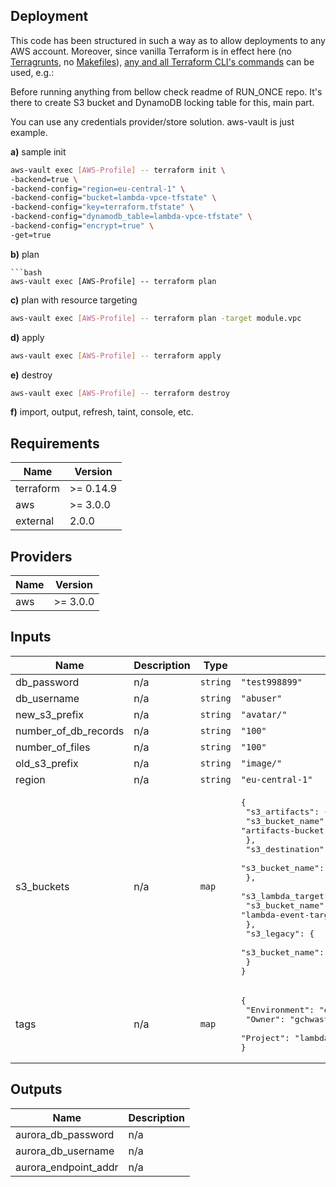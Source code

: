 ## Deployment
This code has been structured in such a way as to allow deployments to any AWS account.
Moreover, since vanilla Terraform is in effect here (no [Terragrunts](https://terragrunt.gruntwork.io/), no [Makefiles](https://git.nonprod.williamhill.plc/gaming/cloud/tools/gaming-makefile)),
[any and all Terraform CLI's commands](https://www.terraform.io/docs/commands/index.html) can be used, e.g.:  

Before running anything from bellow check readme of RUN_ONCE repo. It's there to create S3 bucket and DynamoDB locking table for this, main part.

You can use any credentials provider/store solution. aws-vault is just example.  

**a)** sample init
```bash
aws-vault exec [AWS-Profile] -- terraform init \
-backend=true \
-backend-config="region=eu-central-1" \
-backend-config="bucket=lambda-vpce-tfstate" \
-backend-config="key=terraform.tfstate" \
-backend-config="dynamodb_table=lambda-vpce-tfstate" \
-backend-config="encrypt=true" \
-get=true
```

**b)** plan
```
```bash
aws-vault exec [AWS-Profile] -- terraform plan
```
**c)** plan with resource targeting
```bash
aws-vault exec [AWS-Profile] -- terraform plan -target module.vpc
```
**d)** apply
```bash
aws-vault exec [AWS-Profile] -- terraform apply
```
**e)** destroy
```bash
aws-vault exec [AWS-Profile] -- terraform destroy
```
**f)** import, output, refresh, taint, console, etc.

<!-- BEGINNING OF PRE-COMMIT-TERRAFORM DOCS HOOK -->
## Requirements

| Name | Version |
|------|---------|
| terraform | >= 0.14.9 |
| aws | >= 3.0.0 |
| external | 2.0.0 |

## Providers

| Name | Version |
|------|---------|
| aws | >= 3.0.0 |

## Inputs

| Name | Description | Type | Default | Required |
|------|-------------|------|---------|:--------:|
| db\_password | n/a | `string` | `"test998899"` | no |
| db\_username | n/a | `string` | `"abuser"` | no |
| new\_s3\_prefix | n/a | `string` | `"avatar/"` | no |
| number\_of\_db\_records | n/a | `string` | `"100"` | no |
| number\_of\_files | n/a | `string` | `"100"` | no |
| old\_s3\_prefix | n/a | `string` | `"image/"` | no |
| region | n/a | `string` | `"eu-central-1"` | no |
| s3\_buckets | n/a | `map` | <pre>{<br>  "s3_artifacts": {<br>    "s3_bucket_name": "artifacts-bucket-challenge"<br>  },<br>  "s3_destination": {<br>    "s3_bucket_name": "ec2-destination-bucket-challenge"<br>  },<br>  "s3_lambda_target": {<br>    "s3_bucket_name": "lambda-event-target-bucket-challenge"<br>  },<br>  "s3_legacy": {<br>    "s3_bucket_name": "legacy-bucket-for-challenge"<br>  }<br>}</pre> | no |
| tags | n/a | `map` | <pre>{<br>  "Environment": "dev",<br>  "Owner": "gchwastarz",<br>  "Project": "lambda-vpce"<br>}</pre> | no |

## Outputs

| Name | Description |
|------|-------------|
| aurora\_db\_password | n/a |
| aurora\_db\_username | n/a |
| aurora\_endpoint\_addr | n/a |

<!-- END OF PRE-COMMIT-TERRAFORM DOCS HOOK -->